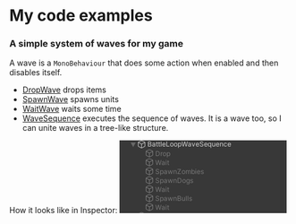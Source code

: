 # My code examples

### A simple system of waves for my game

A wave is a `MonoBehaviour` that does some action when enabled and then disables itself.

- [DropWave](https://github.com/TupiNUMBooR/code-examples/blob/main/Waves/DropWave.cs) drops items
- [SpawnWave](https://github.com/TupiNUMBooR/code-examples/blob/main/Waves/SpawnWave.cs) spawns units
- [WaitWave](https://github.com/TupiNUMBooR/code-examples/blob/main/Waves/WaitWave.cs) waits some time
- [WaveSequence](https://github.com/TupiNUMBooR/code-examples/blob/main/Waves/WaveSequence.cs) executes the sequence of waves. It is a wave too, so I can unite waves in a tree-like structure.

How it looks like in Inspector:
![Waves in Inspector](https://raw.githubusercontent.com/TupiNUMBooR/code-examples/main/Waves/How%20it%20looks%20like%20in%20Inspector.png)

